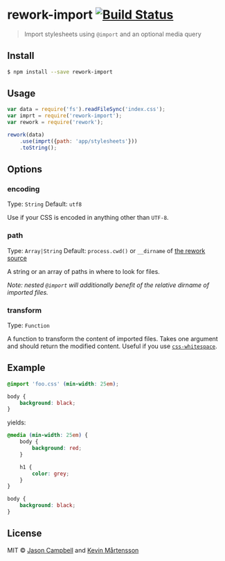 # rework-import [![Build Status](http://img.shields.io/travis/reworkcss/rework-import.svg?style=flat)](https://travis-ci.org/reworkcss/rework-import)

> Import stylesheets using `@import` and an optional media query


## Install

```bash
$ npm install --save rework-import
```


## Usage

```js
var data = require('fs').readFileSync('index.css');
var imprt = require('rework-import');
var rework = require('rework');

rework(data)
    .use(imprt({path: 'app/stylesheets'}))
    .toString();
```


## Options

### encoding

Type: `String`
Default: `utf8`

Use if your CSS is encoded in anything other than `UTF-8`.

### path

Type: `Array|String`
Default: `process.cwd()` or `__dirname` of [the rework source](https://github.com/reworkcss/css#cssparsecode-options)

A string or an array of paths in where to look for files.

_Note: nested `@import` will additionally benefit of the relative dirname of imported files._

### transform

Type: `Function`

A function to transform the content of imported files. Takes one argument and should return the modified content. Useful if you use [`css-whitespace`](https://github.com/reworkcss/css-whitespace).

## Example

```css
@import 'foo.css' (min-width: 25em);

body {
    background: black;
}
```

yields:

```css
@media (min-width: 25em) {
    body {
        background: red;
    }

    h1 {
        color: grey;
    }
}

body {
    background: black;
}
```


## License

MIT © [Jason Campbell](https://github.com/jxson) and [Kevin Mårtensson](http://github.com/kevva)
